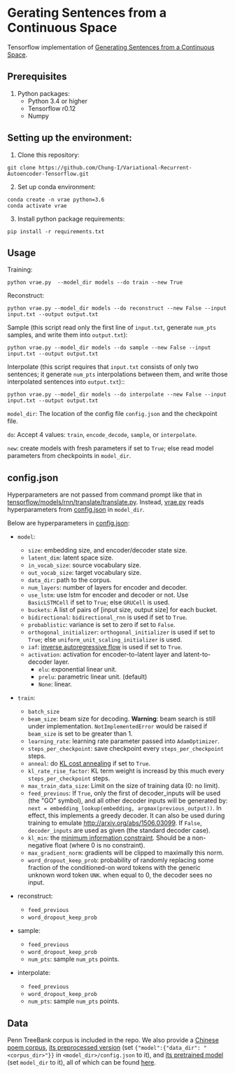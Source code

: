 # Gerating Sentences from a Continuous Space

Tensorflow implementation of [Generating Sentences from a Continuous Space](https://arxiv.org/abs/1511.06349).

## Prerequisites
1. Python packages:
    - Python 3.4 or higher
    - Tensorflow r0.12
    - Numpy

## Setting up the environment:
1. Clone this repository:
```shell=
git clone https://github.com/Chung-I/Variational-Recurrent-Autoencoder-Tensorflow.git
```
2. Set up conda environment:
```=bash
conda create -n vrae python=3.6
conda activate vrae
```
3. Install python package requirements:
```=bash
pip install -r requirements.txt
```
## Usage


Training:
```shell=
python vrae.py  --model_dir models --do train --new True
```

Reconstruct:
```shell=
python vrae.py --model_dir models --do reconstruct --new False --input input.txt --output output.txt
```

Sample (this script read only the first line of `input.txt`, generate `num_pts` samples, and write them into `output.txt`):
```shell=
python vrae.py --model_dir models --do sample --new False --input input.txt --output output.txt
```

Interpolate (this script requires that `input.txt` consists of only two sentences; it generate `num_pts` interpolations between them, and write those interpolated sentences into `output.txt`):: 
```shell=
python vrae.py --model_dir models --do interpolate --new False --input input.txt --output output.txt
```

`model_dir`: The location of the config file `config.json` and the checkpoint file.

`do`: Accept 4 values: `train`, `encode_decode`, `sample`, or `interpolate`.

`new`: create models with fresh parameters if set to `True`; else read model parameters from checkpoints in `model_dir`.

## config.json

Hyperparameters are not passed from command prompt like that in [tensorflow/models/rnn/translate/translate.py](https://github.com/tensorflow/tensorflow/blob/r0.12/tensorflow/models/rnn/translate/translate.py). Instead, [vrae.py](https://github.com/Chung-I/Variational-Recurrent-Autoencoder-Tensorflow/blob/master/vrae.py) reads hyperparameters from [config.json](https://github.com/Chung-I/Variational-Recurrent-Autoencoder-Tensorflow/blob/master/models/config.json) in `model_dir`.

Below are hyperparameters in [config.json](https://github.com/Chung-I/Variational-Recurrent-Autoencoder-Tensorflow/blob/master/models/config.json):

- `model`:
    - `size`: embedding size, and encoder/decoder state size.
    - `latent_dim`: latent space size.
    - `in_vocab_size`: source vocabulary size.
    - `out_vocab_size`: target vocabulary size.
    - `data_dir`: path to the corpus.
    - `num_layers`: number of layers for encoder and decoder.
    - `use_lstm`: use lstm for encoder and decoder or not. Use `BasicLSTMCell` if set to `True`; else `GRUCell` is used.
    - `buckets`: A list of pairs of [input size, output size] for each bucket.
    - `bidirectional`: `bidirectional_rnn` is used if set to `True`.
    - `probablistic`: variance is set to zero if set to `False`.
    - `orthogonal_initializer`: `orthogonal_initializer` is used if set to `True`; else `uniform_unit_scaling_initializer` is used.
    - `iaf`: [inverse autoregressive flow](https://github.com/openai/iaf) is used if set to `True`.
    - `activation`: activation for encoder-to-latent layer and latent-to-decoder layer.
        - `elu`: exponential linear unit.
        - `prelu`: parametric linear unit. (default)
        - `None`: linear.
- `train`:
    - `batch_size`
    - `beam_size`: beam size for decoding. __Warning__: beam search is still under implementation. `NotImplementedError` would be raised if `beam_size` is set to be greater than 1.
    - `learning_rate`: learning rate parameter passed into `AdamOptimizer`.
    - `steps_per_checkpoint`: save checkpoint every `steps_per_checkpoint` steps.
    - `anneal`: do [KL cost annealing](https://aclweb.org/anthology/K/K16/K16-1002.pdf#page=4) if set to `True`.
    - `kl_rate_rise_factor`: KL term weight is increasd by this much every `steps_per_checkpoint` steps.
    - `max_train_data_size`: Limit on the size of training data (0: no limit).
    - `feed_previous`: If `True`, only the first of decoder_inputs will be
      used (the "GO" symbol), and all other decoder inputs will be generated by: `next = embedding_lookup(embedding, argmax(previous_output))`. In effect, this implements a greedy decoder. It can also be used during training to emulate http://arxiv.org/abs/1506.03099. If `False`, `decoder_inputs` are used as given (the standard decoder case).
    - `kl_min`: the [minimum information constraint](https://arxiv.org/pdf/1606.04934v1.pdf#page=7). Should be a non-negative float (where 0 is no constraint).
    - `max_gradient_norm`: gradients will be clipped to maximally this norm.
    - `word_dropout_keep_prob`: probability of  randomly replacing some fraction of the conditioned-on word tokens with the generic unknown word token `UNK`. when equal to 0, the decoder sees no input.

- reconstruct:
    - `feed_previous`
    - `word_dropout_keep_prob`
- sample:
    - `feed_previous`
    - `word_dropout_keep_prob`
    - `num_pts`: sample `num_pts` points.
- interpolate:
    - `feed_previous`
    - `word_dropout_keep_prob`
    - `num_pts`: sample `num_pts` points.

## Data

Penn TreeBank corpus is included in the repo. We also provide a [Chinese poem corpus](https://drive.google.com/file/d/178u6rYoupyT9crrIxXwHBMQ9v-7VhyqL/view?usp=sharing), [its preprocessed version](https://drive.google.com/file/d/1jfUuuVDf0dg9KZtof7Q-gotVmo-Pd3cF/view?usp=sharing) (set `{"model":{"data_dir": "<corpus_dir>"}}` in `<model_dir>/config.json` to it), and [its pretrained model](https://drive.google.com/file/d/1jfUuuVDf0dg9KZtof7Q-gotVmo-Pd3cF/view?usp=sharing) (set `model_dir` to it), all of which can be found [here](https://drive.google.com/drive/folders/1d7185c4qL6laphyEf5GZRV0I-2aSZcRK?usp=sharing).
